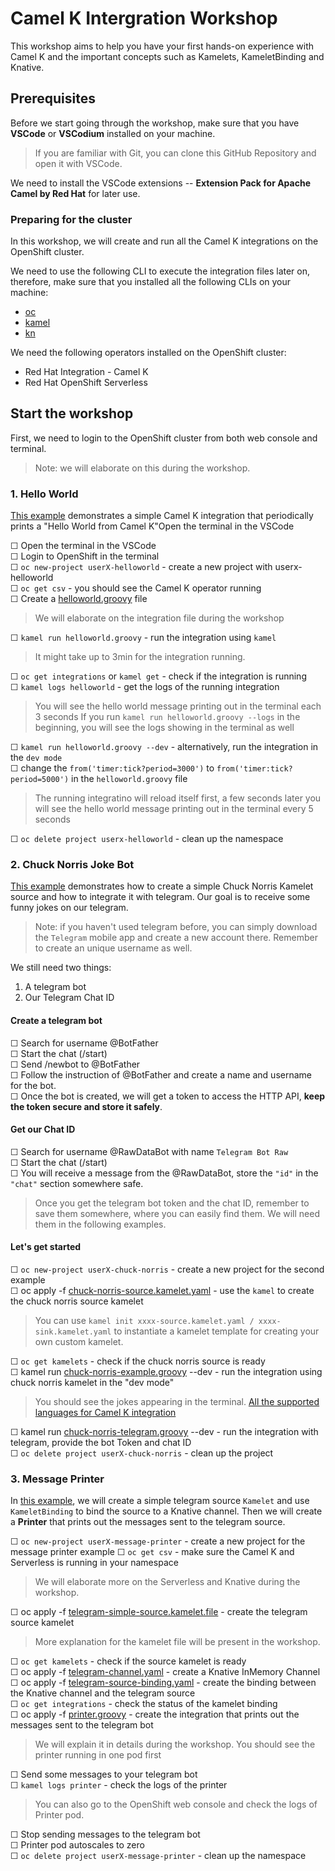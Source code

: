 # Camel K Intergration Workshop

This workshop aims to help you have your first hands-on experience with Camel K and the important concepts such as Kamelets, KameletBinding and Knative. 

## Prerequisites
Before we start going through the workshop, make sure that you have **VSCode** or **VSCodium** installed on your machine.
> If you are familiar with Git, you can clone this GitHub Repository and open it with VSCode.

We need to install the VSCode extensions -- **Extension Pack for Apache Camel by Red Hat** for later use.

### Preparing for the cluster
In this workshop, we will create and run all the Camel K integrations on the OpenShift cluster.

We need to use the following CLI to execute the integration files later on, therefore, make sure that you installed all the following CLIs on your machine:

- [oc](https://docs.openshift.com/container-platform/4.7/cli_reference/openshift_cli/getting-started-cli.html)
- [kamel](https://camel.apache.org/camel-k/1.8.x/cli/cli.html) 
- [kn](https://knative-v1.netlify.app/docs/install/install-kn/)

We need the following operators installed on the OpenShift cluster:

-  Red Hat Integration - Camel K
-  Red Hat OpenShift Serverless  

## Start the workshop

First, we need to login to the OpenShift cluster from both web console and terminal. 
> Note: we will elaborate on this during the workshop.

### 1. Hello World
[This example](https://github.com/nexus-Six/camelk-integration-workshop/tree/master/01-helloworld-example) demonstrates a simple Camel K integration that periodically prints a "Hello World from Camel K"Open the terminal in the VSCode

&#9744; Open the terminal in the VSCode \
&#9744; Login to OpenShift in the terminal \
&#9744; `oc new-project userX-helloworld` - create a new project with userx-helloworld \
&#9744; `oc get csv` - you should see the Camel K operator running \
&#9744; Create a [helloworld.groovy](https://github.com/nexus-Six/camelk-integration-workshop/blob/master/01-helloworld-example/helloworld.groovy) file 
> We will elaborate on the integration file during the workshop 

&#9744; `kamel run helloworld.groovy` - run the integration using `kamel`
> It might take up to 3min for the integration running. 

&#9744; `oc get integrations` or `kamel get` - check if the integration is  running \
&#9744; `kamel logs helloworld` - get the logs of the running integration
> You will see the hello world message printing out in the terminal each 3 seconds
> If you run `kamel run helloworld.groovy --logs` in the beginning, you will see the logs showing in the terminal as well

&#9744; `kamel run helloworld.groovy --dev` - alternatively, run the integration in the `dev mode` \
&#9744; change the `from('timer:tick?period=3000')` to `from('timer:tick?period=5000')` in the `helloworld.groovy` file 
> The running integratino will reload itself first, a few seconds later you will see the hello world message printing out in the terminal every 5 seconds 

&#9744; `oc delete project userx-helloworld` - clean up the namespace

### 2. Chuck Norris Joke Bot
[This example](https://github.com/nexus-Six/camelk-integration-workshop/tree/master/02-kamelets-examples/chuck-norris-example) demonstrates how to create a simple Chuck Norris Kamelet source and how to integrate it with telegram. Our goal is to receive some funny jokes on our telegram.

> Note: if you haven't used telegram before, you can simply download the `Telegram` mobile app and create a new account there. Remember to create an unique username as well.

We still need two things:
1. A telegram bot
2. Our Telegram Chat ID

#### Create a telegram bot
&#9744; Search for username @BotFather \
&#9744; Start the chat (/start) \
&#9744; Send /newbot to @BotFather \
&#9744; Follow the instruction of @BotFather and create a name and username for the bot. \
&#9744; Once the bot is created, we will get a token to access the HTTP API, **keep the token secure and store it safely**. 

#### Get our Chat ID
&#9744; Search for username @RawDataBot with name `Telegram Bot Raw` \
&#9744; Start the chat (/start) \
&#9744; You will receive a message from the @RawDataBot, store the `"id"` in the `"chat"` section somewhere safe. 

> Once you get the telegram bot token and the chat ID, remember to save them somewhere, where you can easily find them. We will need them in the following examples.

#### Let's get started

&#9744; `oc new-project userX-chuck-norris` - create a new project for the second example \
&#9744; oc apply -f [chuck-norris-source.kamelet.yaml](https://github.com/nexus-Six/camelk-integration-workshop/blob/readme-br/02-kamelets-examples/chuck-norris-example/chuck-norris-source.kamelet.yaml) - use the `kamel` to create the chuck norris source kamelet 
> You can use `kamel init xxxx-source.kamelet.yaml / xxxx-sink.kamelet.yaml` to instantiate a kamelet template for creating your own custom kamelet. 

&#9744; `oc get kamelets` - check if the chuck norris source is ready \
&#9744; kamel run [chuck-norris-example.groovy](https://github.com/nexus-Six/camelk-integration-workshop/blob/master/02-kamelets-examples/chuck-norris-example/chuck-norris-example.groovy) --dev - run the integration using chuck norris kamelet in the "dev mode" 
> You should see the jokes appearing in the terminal. 
> [All the supported languages for Camel K integration](https://camel.apache.org/camel-k/1.8.x/languages/languages.html)

&#9744; kamel run [chuck-norris-telegram.groovy](https://github.com/nexus-Six/camelk-integration-workshop/blob/master/02-kamelets-examples/chuck-norris-example/chuck-norris-telegram.groovy) --dev - run the integration with telegram, provide the bot Token and chat ID \
&#9744; `oc delete project userX-chuck-norris` - clean up the project


### 3. Message Printer
In [this example](https://github.com/nexus-Six/camelk-integration-workshop/tree/readme-br/03-knative-example/telegram-example/printer-example), we will create a simple telegram source `Kamelet` and use `KameletBinding` to bind the source to a Knative channel. Then we will create a **Printer** that prints out the messages sent to the telegram source. 

&#9744; `oc new-project userX-message-printer` - create a new project for the message printer example
&#9744; `oc get csv` - make sure the Camel K and Serverless is running in your namespace 
> We will elaborate more on the Serverless and Knative during the workshop. 

&#9744; oc apply -f [telegram-simple-source.kamelet.file](https://github.com/nexus-Six/camelk-integration-workshop/blob/readme-br/03-knative-example/telegram-example/printer-example/telegram-simple-source.kamelet.yaml) - create the telegram source kamelet
> More explanation for the kamelet file will be present in the workshop.

&#9744; `oc get kamelets` - check if the source kamelet is ready \
&#9744; oc apply -f [telegram-channel.yaml](https://github.com/nexus-Six/camelk-integration-workshop/blob/readme-br/03-knative-example/telegram-example/printer-example/telegram-channel.yaml) - create a Knative InMemory Channel \
&#9744; oc apply -f [telegram-source-binding.yaml](https://github.com/nexus-Six/camelk-integration-workshop/blob/readme-br/03-knative-example/telegram-example/printer-example/telegram-source-binding.yaml) - create the binding between the Knative channel and the telegram source \
&#9744; `oc get integrations` - check the status of the kamelet binding \
&#9744; oc apply -f [printer.groovy](https://github.com/nexus-Six/camelk-integration-workshop/blob/master/03-knative-example/telegram-example/printer-example/printer.groovy) - create the integration that prints out the messages sent to the telegram bot 
> We will explain it in details during the workshop.
> You should see the printer running in one pod first

&#9744; Send some messages to your telegram bot \
&#9744; `kamel logs printer` - check the logs of the printer
> You can also go to the OpenShift web console and check the logs of Printer pod.

&#9744; Stop sending messages to the telegram bot \
&#9744; Printer pod autoscales to zero \
&#9744; `oc delete project userX-message-printer` - clean up the namespace







